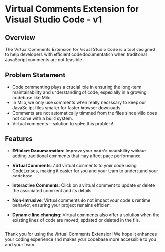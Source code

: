 # Virtual Comments Extension for Visual Studio Code - v1

## Overview
The Virtual Comments Extension for Visual Studio Code is a tool designed to help developers with efficient code documentation when traditional JavaScript comments are not feasible.

## Problem Statement
- Code commenting plays a crucial role in ensuring the long-term maintainability and understanding of code, especially in a growing codebase like Milo.
- In Milo, we only use comments when really necessary to keep our JavaScript files smaller for faster browser downloads.
- Comments are not automatically trimmed from the files since Milo does not come with a build system.
- Virtual comments – solution to solve this problem!

## Features

- **Efficient Documentation**: Improve your code's readability without adding traditional comments that may affect page performance.

- **Virtual Comments**: Add virtual comments to your code using CodeLenses, making it easier for you and your team to understand your codebase.

- **Interactive Comments**: Click on a virtual comment to update or delete the associated comment and its details.

- **Non-Intrusive**: Virtual comments do not impact your code's runtime behavior, ensuring your project remains efficient.

- **Dynamic line changing**: Virtual comments also offer a solution when the existing lines of code are moved, updated or deleted in the file.

---

Thank you for using the Virtual Comments Extension! We hope it enhances your coding experience and makes your codebase more accessible to you and your team.